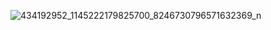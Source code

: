 ![434192952_1145222179825700_8246730796571632369_n](https://github.com/samueltannous174/School-Mangment/assets/106975094/ddcf4ce3-7d09-4192-81f9-8d04873b42d1)
